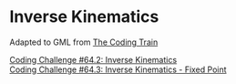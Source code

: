 # Inverse Kinematics
  
Adapted to GML from [The Coding Train](https://www.youtube.com/@TheCodingTrain)  
  
[Coding Challenge #64.2: Inverse Kinematics](https://www.youtube.com/watch?v=hbgDqyy8bIw)  
[Coding Challenge #64.3: Inverse Kinematics - Fixed Point](https://www.youtube.com/watch?v=RTc6i-7N3ms)  